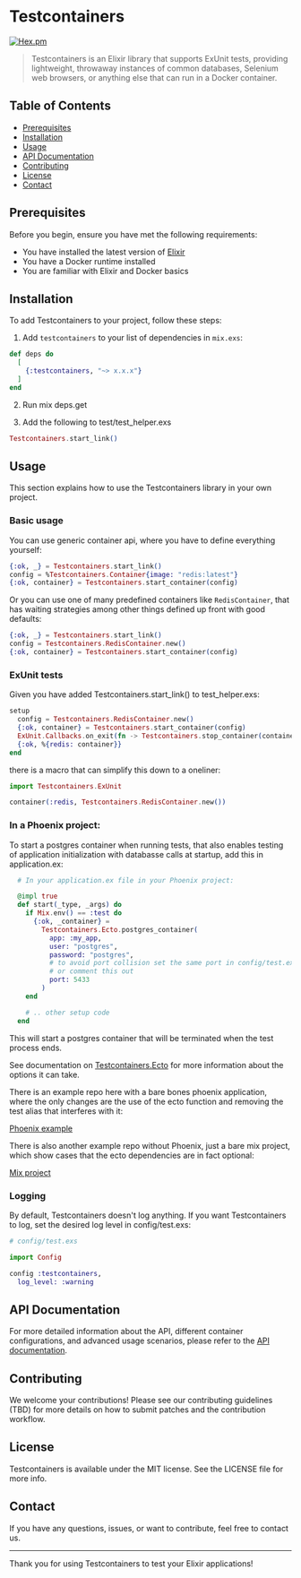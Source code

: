 # Testcontainers

[![Hex.pm](https://img.shields.io/hexpm/v/testcontainers.svg)](https://hex.pm/packages/testcontainers)

> Testcontainers is an Elixir library that supports ExUnit tests, providing lightweight, throwaway instances of common databases, Selenium web browsers, or anything else that can run in a Docker container.

## Table of Contents
- [Prerequisites](#prerequisites)
- [Installation](#installation)
- [Usage](#usage)
- [API Documentation](#api-documentation)
- [Contributing](#contributing)
- [License](#license)
- [Contact](#contact)

## Prerequisites

Before you begin, ensure you have met the following requirements:
- You have installed the latest version of [Elixir](https://elixir-lang.org/install.html)
- You have a Docker runtime installed
- You are familiar with Elixir and Docker basics

## Installation

To add Testcontainers to your project, follow these steps:

1. Add `testcontainers` to your list of dependencies in `mix.exs`:

```elixir
def deps do
  [
    {:testcontainers, "~> x.x.x"}
  ]
end
```

2. Run mix deps.get

3. Add the following to test/test_helper.exs

```elixir
Testcontainers.start_link()
```

## Usage

This section explains how to use the Testcontainers library in your own project.

### Basic usage

You can use generic container api, where you have to define everything yourself:

```elixir
{:ok, _} = Testcontainers.start_link()
config = %Testcontainers.Container{image: "redis:latest"}
{:ok, container} = Testcontainers.start_container(config)
```

Or you can use one of many predefined containers like `RedisContainer`, that has waiting strategies among other things defined up front with good defaults:

```elixir
{:ok, _} = Testcontainers.start_link()
config = Testcontainers.RedisContainer.new()
{:ok, container} = Testcontainers.start_container(config)
```

### ExUnit tests

Given you have added Testcontainers.start_link() to test_helper.exs:

```elixir
setup 
  config = Testcontainers.RedisContainer.new()
  {:ok, container} = Testcontainers.start_container(config)
  ExUnit.Callbacks.on_exit(fn -> Testcontainers.stop_container(container.container_id) end)
  {:ok, %{redis: container}}
end
```

there is a macro that can simplify this down to a oneliner:

```elixir
import Testcontainers.ExUnit

container(:redis, Testcontainers.RedisContainer.new())
```

### In a Phoenix project:

To start a postgres container when running tests, that also enables testing of application initialization with databasse calls at startup, add this in application.ex:

```elixir
  # In your application.ex file in your Phoenix project:

  @impl true
  def start(_type, _args) do
    if Mix.env() == :test do
      {:ok, _container} =
        Testcontainers.Ecto.postgres_container(
          app: :my_app,
          user: "postgres",
          password: "postgres",
          # to avoid port collision set the same port in config/test.exs
          # or comment this out
          port: 5433 
        )
    end

    # .. other setup code
  end
```

This will start a postgres container that will be terminated when the test process ends.

See documentation on [Testcontainers.Ecto](https://hexdocs.pm/testcontainers/Testcontainers.Ecto.html) for more information about the options it can take.

There is an example repo here with a bare bones phoenix application, where the only changes are the use of the ecto function and removing the test alias that interferes with it:

[Phoenix example](./examples/phoenix_project)

There is also another example repo without Phoenix, just a bare mix project, which show cases that the ecto dependencies are in fact optional:

[Mix project](./examples/mix_project)

### Logging

By default, Testcontainers doesn't log anything. If you want Testcontainers to log, set the desired log level in config/test.exs:

```elixir
# config/test.exs

import Config 

config :testcontainers,
  log_level: :warning
```

## API Documentation

For more detailed information about the API, different container configurations, and advanced usage scenarios, please refer to the [API documentation](https://hexdocs.pm/testcontainers/api-reference.html).

## Contributing

We welcome your contributions! Please see our contributing guidelines (TBD) for more details on how to submit patches and the contribution workflow.

## License

Testcontainers is available under the MIT license. See the LICENSE file for more info.

## Contact

If you have any questions, issues, or want to contribute, feel free to contact us.

---

Thank you for using Testcontainers to test your Elixir applications!
